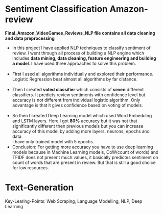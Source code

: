 # Sentiment Classification Amazon-review

<b> Final_Amazon_VideoGames_Reviews_NLP file contains all data cleaning and data preprocessing </b>

<ul><li>
In this project I have applied NLP techniques to classify sentiment of review. I went through all process of building a NLP engine which includes <b>data mining, data cleaning, feature engineering and building a model</b>. I have used three approaches to solve this problem.</li><br><li>
First I used all algorithms individually and explored their performance. Logistic Regression beat almost all algorithms by far distance.</li><br><li>
Then I created <b>voted classifier</b> which consists of <b>seven</b> different classifiers. It predicts review sentiments with confidence level but accuracy is not different from individual logistic algorithm. Only advantage is that it gives confidence based on voting of models.</li><br><li>
So then I created Deep Learning model which used Word Embedding and LSTM layers. Here I got <b>80%</b> accuracy but it was not that significantly different then previous models but you can increase accuracy of this model by adding more layers, neurons, epochs and data.</li>I have only trained model with 5 epochs.

<li>Conclusion:
For getting more accuracy you have to use deep learning models because in Machine Learning models, CoW(count of words) and TFIDF does not present much values, it basically predictes sentiment on count of words that are present in review. But that is still a good choice for low resources.<br>
</li></ul>

# Text-Generation

Key-Learing-Points: Web Scraping, Language Modelling, NLP, Deep Learning
